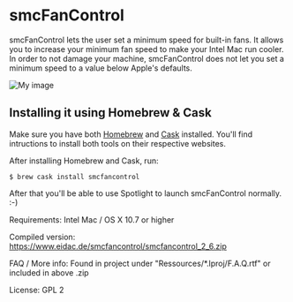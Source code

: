 # smcFanControl

smcFanControl lets the user set a minimum speed for built-in fans. It allows you to increase your minimum fan speed to make your Intel Mac run cooler. In order to not damage your machine, smcFanControl does not let you set a minimum speed to a value below Apple's defaults.

![My image](https://dl.dropbox.com/u/363242/screenshots/smc_screenshot.png)


## Installing it using Homebrew & Cask

Make sure you have both [Homebrew](http://brew.sh/) and [Cask](http://caskroom.io/) installed. You'll find intructions to install both tools on their respective websites.

After installing Homebrew and Cask, run:

```
$ brew cask install smcfancontrol
```

After that you'll be able to use Spotlight to launch smcFanControl normally. :-)


Requirements: Intel Mac / OS X 10.7 or higher 


Compiled version: https://www.eidac.de/smcfancontrol/smcfancontrol_2_6.zip

FAQ / More info: Found in project under "Ressources/*.lproj/F.A.Q.rtf" or included in above .zip

License: GPL 2

